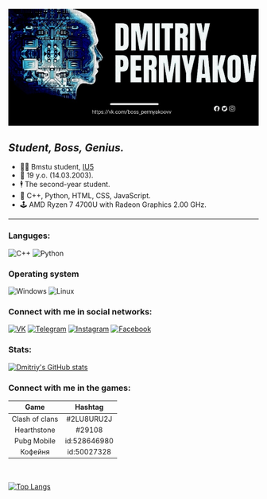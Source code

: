 ![2](гит.jpg)
## *Student, Boss, Genius.*

- 👨‍💻 Bmstu student, [IU5](https://github.com/DimaPermyakov/IU5)
- 🤵 19 y.o. (14.03.2003).
- 🕴 The second-year student.
- 🔬 С++, Python, HTML, CSS, JavaScript.
- 🕹 AMD Ryzen 7 4700U with Radeon Graphics 2.00 GHz.
---
### Languges:<br>
 ![C++](https://img.shields.io/badge/-C++-090909?style=flat-square&logo=C%2b%2b&logoColor=800080)
![Python](https://img.shields.io/badge/Python-090909?style=flat-square&logo=python&logoColor=DAA520)

### Operating system
![Windows](https://img.shields.io/badge/windows-090909?style=flat-square&logo=Windows&logoColor=00BFFF)
![Linux](https://img.shields.io/badge/linux-090909?style=flat-square&logo=Linux&logoColor=ffffff)

### Connect with me in social networks:
[![VK](https://img.shields.io/badge/-VK-090909?style=flat-square&logo=vk&logoColor=1E90FF)](https://vk.com/bosspermyakoovv)
[![Telegram](https://img.shields.io/badge/-Telegram-090909?style=flat-square&logo=Telegram&logoColor=1E90FF)](https://t.me/Permyakoovv)
[![Instagram](https://img.shields.io/badge/-Instagram-090909?style=flat-square&logo=Instagram&logoColor=C13584)](https://www.instagram.com/permyakoovv/)
[![Facebook](https://img.shields.io/badge/-Facebook-090909?style=flat-square&logo=Facebook&logoColor=4682B4)](https://www.facebook.com/profile.php?id=100021715921839)

### Stats:
[![Dmitriy's GitHub stats](https://github-readme-stats.vercel.app/api?username=Dmitriy&hide=contribs,prs&show_icons=true&theme=midnight-purple&count_private=true)](https://github.com/DimaPermyakov)

### Connect with me in the games:
| Game | Hashtag        |
|:---------:|:---------:|
| Clash of clans | #2LU8URU2J|
| Hearthstone    | #29108 | 
| Pubg Mobile    | id:528646980 | 
| Кофейня        | id:50027328 | 

<br><br>
[![Top Langs](https://github-readme-stats.vercel.app/api/top-langs/?username=DimaPermyakov)](https://github.com/DimaPermyakov) 
